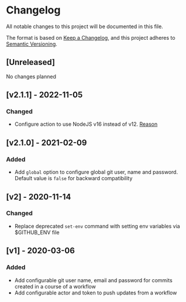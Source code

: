 # Changelog
All notable changes to this project will be documented in this file.

The format is based on [Keep a Changelog](https://keepachangelog.com/en/1.0.0/),
and this project adheres to [Semantic Versioning](https://semver.org/spec/v2.0.0.html).

## [Unreleased]
No changes planned

## [v2.1.1] - 2022-11-05
### Changed
- Configure action to use NodeJS v16 instead of v12.
  [Reason](https://github.blog/changelog/2022-09-22-github-actions-all-actions-will-begin-running-on-node16-instead-of-node12/)

## [v2.1.0] - 2021-02-09
### Added
- Add `global` option to configure global git user, name and password.
  Default value is `false` for backward compatibility

## [v2] - 2020-11-14
### Changed
- Replace deprecated `set-env` command with setting env variables via $GITHUB_ENV file

## [v1] - 2020-03-06
### Added
- Add configurable git user name, email and password for commits created in a course of a workflow
- Add configurable actor and token to push updates from a workflow
